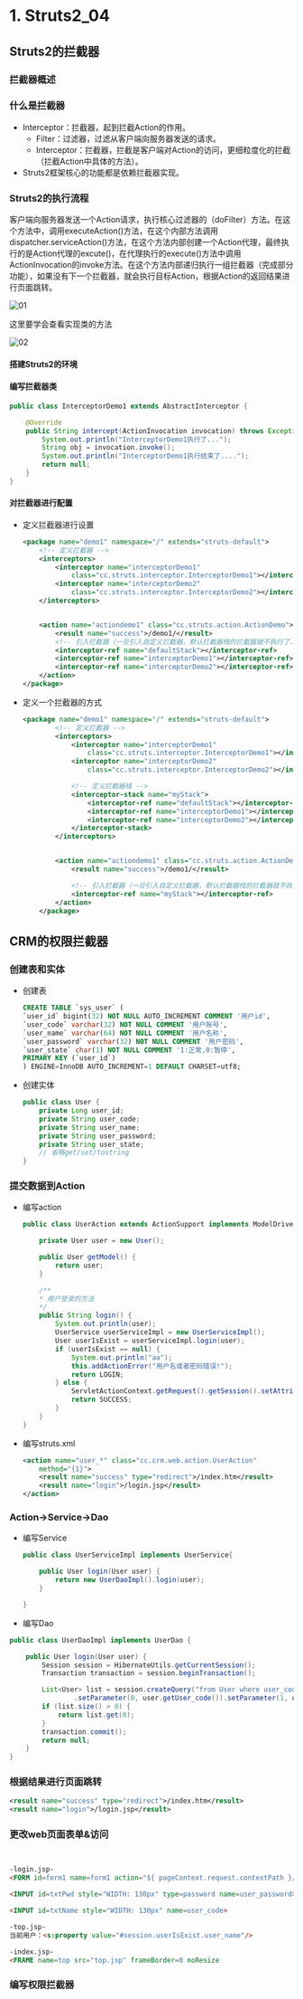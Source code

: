 # 1. Struts2_04

<!--markdownlint-disable MD007 -->
<!--markdownlint-disable MD004 -->
<!-- markdownlint-disable MD033 -->

## Struts2的拦截器

### 拦截器概述

### 什么是拦截器

* Interceptor：拦截器，起到拦截Action的作用。
  * Filter：过滤器，过滤从客户端向服务器发送的请求。
  * Interceptor：拦截器，拦截是客户端对Action的访问，更细粒度化的拦截（拦截Action中具体的方法）。
* Struts2框架核心的功能都是依赖拦截器实现。

### Struts2的执行流程

客户端向服务器发送一个Action请求，执行核心过滤器的（doFilter）方法。在这个方法中，调用executeAction()方法，在这个内部方法调用dispatcher.serviceAction()方法，在这个方法内部创建一个Action代理，最终执行的是Action代理的excute()，在代理执行的execute()方法中调用ActionInvocation的invoke方法。在这个方法内部递归执行一组拦截器（完成部分功能），如果没有下一个拦截器，就会执行目标Action，根据Action的返回结果进行页面跳转。

![01](img/day_04/01.png)

这里要学会查看实现类的方法

![02](img/day_04/02.png)

#### 搭建Struts2的环境

#### 编写拦截器类

```java
public class InterceptorDemo1 extends AbstractInterceptor {

    @Override
    public String intercept(ActionInvocation invocation) throws Exception {
        System.out.println("InterceptorDemo1执行了...");
        String obj = invocation.invoke();
        System.out.println("InterceptorDemo1执行结束了....");
        return null;
    }
}
```

#### 对拦截器进行配置

* 定义拦截器进行设置

    ```xml
    <package name="demo1" namespace="/" extends="struts-default">
        <!-- 定义拦截器 -->
        <interceptors>
            <interceptor name="interceptorDemo1"
                class="cc.struts.interceptor.InterceptorDemo1"></interceptor>
            <interceptor name="interceptorDemo2"
                class="cc.struts.interceptor.InterceptorDemo2"></interceptor>
        </interceptors>


        <action name="actiondemo1" class="cc.struts.action.ActionDemo">
            <result name="success">/demo1/</result>
            <!-- 引入拦截器（一旦引入自定义拦截器，默认拦截器栈的拦截器就不执行了....） -->
            <interceptor-ref name="defaultStack"></interceptor-ref>
            <interceptor-ref name="interceptorDemo1"></interceptor-ref>
            <interceptor-ref name="interceptorDemo2"></interceptor-ref>
        </action>
    </package>
    ```

* 定义一个拦截器的方式

    ```xml
    <package name="demo1" namespace="/" extends="struts-default">
            <!-- 定义拦截器 -->
            <interceptors>
                <interceptor name="interceptorDemo1"
                    class="cc.struts.interceptor.InterceptorDemo1"></interceptor>
                <interceptor name="interceptorDemo2"
                    class="cc.struts.interceptor.InterceptorDemo2"></interceptor>

                <!-- 定义拦截器栈 -->
                <interceptor-stack name="myStack">
                    <interceptor-ref name="defaultStack"></interceptor-ref>
                    <interceptor-ref name="interceptorDemo1"></interceptor-ref>
                    <interceptor-ref name="interceptorDemo2"></interceptor-ref>
                </interceptor-stack>
            </interceptors>


            <action name="actiondemo1" class="cc.struts.action.ActionDemo">
                <result name="success">/demo1/</result>

                <!-- 引入拦截器（一旦引入自定义拦截器，默认拦截器栈的拦截器就不执行了....） -->
                <interceptor-ref name="myStack"></interceptor-ref>
            </action>
        </package>
    ```

## CRM的权限拦截器

### 创建表和实体

* 创建表

    ```sql
    CREATE TABLE `sys_user` (
    `user_id` bigint(32) NOT NULL AUTO_INCREMENT COMMENT '用户id',
    `user_code` varchar(32) NOT NULL COMMENT '用户账号',
    `user_name` varchar(64) NOT NULL COMMENT '用户名称',
    `user_password` varchar(32) NOT NULL COMMENT '用户密码',
    `user_state` char(1) NOT NULL COMMENT '1:正常,0:暂停',
    PRIMARY KEY (`user_id`)
    ) ENGINE=InnoDB AUTO_INCREMENT=1 DEFAULT CHARSET=utf8;
    ```

* 创建实体

    ```java
    public class User {
        private Long user_id;
        private String user_code;
        private String user_name;
        private String user_password;
        private String user_state;
        // 省略get/set/tostring
    }
    ```

### 提交数据到Action

* 编写action

    ```java
    public class UserAction extends ActionSupport implements ModelDriven<User> {

        private User user = new User();

        public User getModel() {
            return user;
        }

        /**
        * 用户登录的方法
        */
        public String login() {
            System.out.println(user);
            UserService userServiceImpl = new UserServiceImpl();
            User userIsExist = userServiceImpl.login(user);
            if (userIsExist == null) {
                System.out.println("aa");
                this.addActionError("用户名或者密码错误!");
                return LOGIN;
            } else {
                ServletActionContext.getRequest().getSession().setAttribute("userIsExist", userIsExist);
                return SUCCESS;
            }
        }
    }
    ```

* 编写struts.xml

    ```xml
    <action name="user_*" class="cc.crm.web.action.UserAction"
        method="{1}">
        <result name="success" type="redirect">/index.htm</result>
        <result name="login">/login.jsp</result>
    </action>
    ```

### Action->Service->Dao

* 编写Service

    ```java
    public class UserServiceImpl implements UserService{

        public User login(User user) {
            return new UserDaoImpl().login(user);
        }

    }
    ```

* 编写Dao

```java
public class UserDaoImpl implements UserDao {

    public User login(User user) {
        Session session = HibernateUtils.getCurrentSession();
        Transaction transaction = session.beginTransaction();

        List<User> list = session.createQuery("from User where user_code=? and user_password=?")
                .setParameter(0, user.getUser_code()).setParameter(1, user.getUser_password()).list();
        if (list.size() > 0) {
            return list.get(0);
        }
        transaction.commit();
        return null;
    }
}
```

### 根据结果进行页面跳转

```xml
<result name="success" type="redirect">/index.htm</result>
<result name="login">/login.jsp</result>
```

### 更改web页面表单&访问

```html


-login.jsp-
<FORM id=form1 name=form1 action="${ pageContext.request.contextPath }/user_login.action" method=post>

<INPUT id=txtPwd style="WIDTH: 130px" type=password name=user_password>

<INPUT id=txtName style="WIDTH: 130px" name=user_code>

-top.jsp-
当前用户：<s:property value="#session.userIsExist.user_name"/>

-index.jsp-
<FRAME name=top src="top.jsp" frameBorder=0 noResize
```

### 编写权限拦截器

